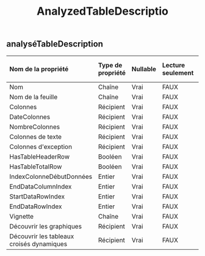 ﻿---
title: AnalyzedTableDescriptio
second_title: Aspose.Cells Cloud Documen
type: docs
url: /fr/specification/model/analyzedtabledescription/
description: "Aspose.Cells Spécification du modèle cloud : AnalyzedTableDescription. Gérez sans effort Excel et d'autres feuilles de calcul avec des fonctionnalités telles que l'ouverture, la génération, l'édition, le fractionnement, la fusion, la comparaison et la conversion."
weight: 50
---
## **analyséTableDescription**

 

| Nom de la propriété| Type de propriété| Nullable| Lecture seulement| Valeur par défaut| Description|
|:- |:- |:- |:- |:- |:- |
| Nom| Chaîne| Vrai| FAUX|||
| Nom de la feuille| Chaîne| Vrai| FAUX|||
| Colonnes| Récipient| Vrai| FAUX|||
| DateColonnes| Récipient| Vrai| FAUX|||
| NombreColonnes| Récipient| Vrai| FAUX|||
| Colonnes de texte| Récipient| Vrai| FAUX|||
| Colonnes d'exception| Récipient| Vrai| FAUX|||
| HasTableHeaderRow| Booléen| Vrai| FAUX|||
| HasTableTotalRow| Booléen| Vrai| FAUX|||
| IndexColonneDébutDonnées| Entier| Vrai| FAUX|||
| EndDataColumnIndex| Entier| Vrai| FAUX|||
| StartDataRowIndex| Entier| Vrai| FAUX|||
| EndDataRowIndex| Entier| Vrai| FAUX|||
| Vignette| Chaîne| Vrai| FAUX|| Base64Chaîne|
| Découvrir les graphiques| Récipient| Vrai| FAUX|||
| Découvrir les tableaux croisés dynamiques| Récipient| Vrai| FAUX|||

